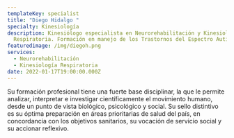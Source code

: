 ```yaml
---
templateKey: specialist
title: "Diego Hidalgo "
specialty: Kinesiología
description: Kinesiólogo especialista en Neurorehabilitación y Kinesiología
  Respiratoria. Formación en manejo de los Trastornos del Espectro Autista.
featuredimage: /img/diegoh.png
services:
  - Neurorehabilitación
  - Kinesiología Respiratoria
date: 2022-01-17T19:00:00.000Z
---
```

Su formación profesional tiene una fuerte base disciplinar, la que le permite analizar, interpretar e investigar científicamente el movimiento humano, desde un punto de vista biológico, psicológico y social. Su sello distintivo es su óptima preparación en áreas prioritarias de salud del país, en concordancia con los objetivos sanitarios, su vocación de servicio social y su accionar reflexivo.